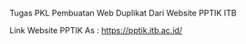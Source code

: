 Tugas PKL Pembuatan Web Duplikat Dari Website PPTIK ITB

Link Website PPTIK As : https://pptik.itb.ac.id/
